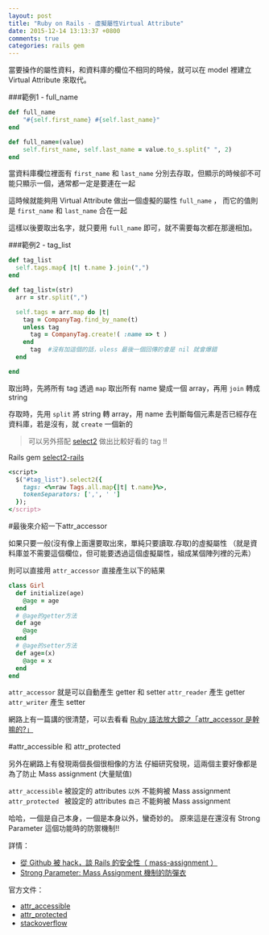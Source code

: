 ```yaml
---
layout: post
title: "Ruby on Rails - 虛擬屬性Virtual Attribute"
date: 2015-12-14 13:13:37 +0800
comments: true
categories: rails gem
---
```


當要操作的屬性資料，和資料庫的欄位不相同的時候，就可以在 model 裡建立 Virtual Attribute 來取代。

###範例1 - full_name

```ruby
def full_name
    "#{self.first_name} #{self.last_name}"
end

def full_name=(value)
    self.first_name, self.last_name = value.to_s.split(" ", 2)
end
```

<!-- more -->

當資料庫欄位裡面有 `first_name` 和 `last_name` 分別去存取，但顯示的時候卻不可能只顯示一個，通常都一定是要連在一起

這時候就能夠用 Virtual Attribute 做出一個虛擬的屬性 `full_name` ， 而它的值則是 `first_name` 和 `last_name` 合在一起

這樣以後要取出名字，就只要用 `full_name` 即可，就不需要每次都在那邊相加。

###範例2 - tag_list

```ruby
def tag_list
  self.tags.map{ |t| t.name }.join(",")
end

def tag_list=(str)
  arr = str.split(",")

  self.tags = arr.map do |t|
    tag = CompanyTag.find_by_name(t)
    unless tag
      tag = CompanyTag.create!( :name => t )
    end
      tag  #沒有加這個的話，uless 最後一個回傳的會是 nil 就會爆錯
  end

end
```

取出時，先將所有 tag 透過 `map` 取出所有 name 變成一個 array，再用 `join` 轉成 string

存取時，先用 `split` 將 string 轉 array，用 name 去判斷每個元素是否已經存在資料庫，若是沒有，就 `create` 一個新的


>可以另外搭配 [select2](https://select2.github.io/) 做出比較好看的 tag !!

Rails gem
[select2-rails](https://github.com/argerim/select2-rails)

```ruby
<script>
  $("#tag_list").select2({
    tags: <%=raw Tags.all.map{|t| t.name}%>,
    tokenSeparators: [',', ' ']
  });
</script>
```


#最後來介紹一下attr_accessor

如果只要一般(沒有像上面還要取出來，單純只要讀取.存取)的虛擬屬性
（就是資料庫並不需要這個欄位，但可能要透過這個虛擬屬性，組成某個陣列裡的元素）

則可以直接用 `attr_accessor` 直接產生以下的結果

```ruby
class Girl
  def initialize(age)
    @age = age
  end
  # @age的getter方法
  def age
    @age
  end
  # @age的setter方法
  def age=(x)
    @age = x
  end
end
```

`attr_accessor` 就是可以自動產生 getter 和 setter
`attr_reader` 產生 getter
`attr_writer` 產生 setter


網路上有一篇講的很清楚，可以去看看
[Ruby 語法放大鏡之「attr_accessor 是幹嘛的?」](http://blog.eddie.com.tw/2015/03/21/attr_accessor/)

#attr_accessible 和 attr_protected

另外在網路上有發現兩個長個很相像的方法
仔細研究發現，這兩個主要好像都是為了防止 Mass assignment (大量賦值)

`attr_accessible` 被設定的 attributes `以外` 不能夠被 Mass assignment
`attr_protected ` 被設定的 attributes `自己` 不能夠被 Mass assignment

哈哈，一個是自己本身，一個是本身以外，蠻奇妙的。
原來這是在還沒有 Strong Parameter 這個功能時的防禦機制!!

詳情：

* [從 Github 被 hack，談 Rails 的安全性（ mass-assignment ）](http://blog.xdite.net/posts/2012/03/05/github-hacked-rails-security/)
* [Strong Parameter: Mass Assignment 機制的防彈衣](http://blog.xdite.net/posts/2012/08/12/strong-parameter-mass-assignment-solution)


官方文件：

* [attr_accessible](http://apidock.com/rails/ActiveRecord/Base/attr_accessible/class)
* [attr_protected](http://apidock.com/rails/ActiveRecord/Base/attr_protected/class)
* [stackoverflow](http://stackoverflow.com/questions/2652907/what-is-the-difference-between-attr-accessibleattributes-attr-protectedat)

